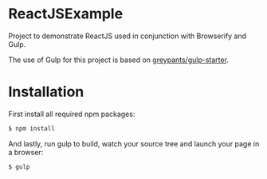 ReactJSExample
==============

Project to demonstrate ReactJS used in conjunction with Browserify and Gulp.

The use of Gulp for this project is based on [greypants/gulp-starter](https://github.com/greypants/gulp-starter).


Installation
============
First install all required npm packages:

```bash
$ npm install
```

And lastly, run gulp to build, watch your source tree and launch your page in a browser:

```bash
$ gulp
```
